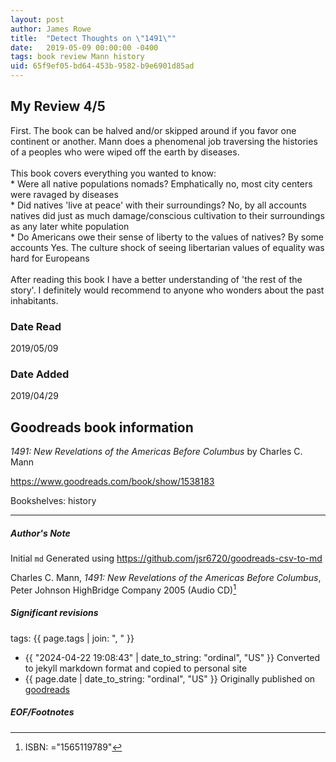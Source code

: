 ```yaml
---
layout: post
author: James Rowe
title:  "Detect Thoughts on \"1491\""
date:   2019-05-09 00:00:00 -0400
tags: book review Mann history
uid: 65f9ef05-bd64-453b-9582-b9e6901d85ad
---
```


<!-- highly dependent on how you personally use jekyll templates, and how you want this to show up -->
<!-- escape any jekyll keys with double brackets -->

## My Review 4/5

First. The book can be halved and/or skipped around if you favor one continent or another. Mann does a phenomenal job traversing the histories of a peoples who were wiped off the earth by diseases.<br/><br/>This book covers everything you wanted to know:<br/>* Were all native populations nomads? Emphatically no, most city centers were ravaged by diseases<br/>* Did natives 'live at peace' with their surroundings? No, by all accounts natives did just as much damage/conscious cultivation to their surroundings as any later white population<br/>* Do Americans owe their sense of liberty to the values of natives? By some accounts Yes. The culture shock of seeing libertarian values of equality was hard for Europeans<br/><br/>After reading this book I have a better understanding of 'the rest of the story'. I definitely would recommend to anyone who wonders about the past inhabitants. 

### Date Read
2019/05/09

### Date Added
2019/04/29

## Goodreads book information

*1491: New Revelations of the Americas Before Columbus* by Charles C. Mann

https://www.goodreads.com/book/show/1538183

Bookshelves: history

---

##### Author's Note

Initial `md` Generated using https://github.com/jsr6720/goodreads-csv-to-md

Charles C. Mann, *1491: New Revelations of the Americas Before Columbus*, Peter         Johnson HighBridge Company 2005 (Audio CD)[^1]

##### Significant revisions

tags: {{ page.tags | join: ", " }} <!-- todo move this somewhere -->

- {{ "2024-04-22 19:08:43" | date_to_string: "ordinal", "US" }} Converted to jekyll markdown format and copied to personal site
- {{ page.date | date_to_string: "ordinal", "US" }} Originally published on [goodreads](https://www.goodreads.com)

##### EOF/Footnotes

[^1]: ISBN: ="1565119789"